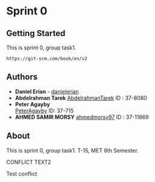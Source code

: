 # Sprint 0

## Getting Started
This is sprint 0, group task1.
```
https://git-scm.com/book/en/v2
```

## Authors
* **Daniel Erian** - [danielerian](https://github.com/danielerian)
* **Abdelrahman Tarek** [AbdelrahmanTarek](https://github.com/AbdelrahmanTarek97) ID : 37-8080
* **Peter Agayby**  
[PeterAgayby](https://github.com/Agayby) ID: 37-715
* **AHMED SAMIR MORSY** [ahmedmorsy97](https://github.com/ahmedmorsy97) ID : 37-11869

## About
This is sprint 0, group task1.
T-15, MET 6th Semester.

CONFLICT TEXT2


Test conflict

